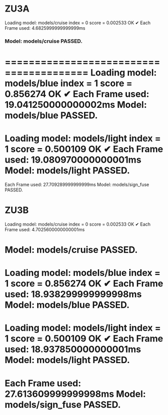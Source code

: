 

# ZU3A

Loading model: models/cruise
index = 0  score = 0.002533  OK ✔
Each Frame used: 4.6825999999999999ms 

### Model: models/cruise PASSED.

========================================
Loading model: models/blue
index = 1  score = 0.856274  OK ✔
Each Frame used: 19.041250000000002ms 
Model: models/blue PASSED.
========================================
Loading model: models/light
index = 1  score = 0.500109  OK ✔
Each Frame used: 19.080970000000001ms 
Model: models/light PASSED.
========================================
Each Frame used: 27.709289999999999ms 
Model: models/sign_fuse PASSED.



# ZU3B
Loading model: models/cruise
index = 0  score = 0.002533  OK ✔
Each Frame used: 4.7025600000000001ms 

Model: models/cruise PASSED.
========================================
Loading model: models/blue
index = 1  score = 0.856274  OK ✔
Each Frame used: 18.938299999999998ms 
Model: models/blue PASSED.
========================================
Loading model: models/light
index = 1  score = 0.500109  OK ✔
Each Frame used: 18.937850000000001ms 
Model: models/light PASSED.
========================================
Each Frame used: 27.613609999999998ms 
Model: models/sign_fuse PASSED.
========================================